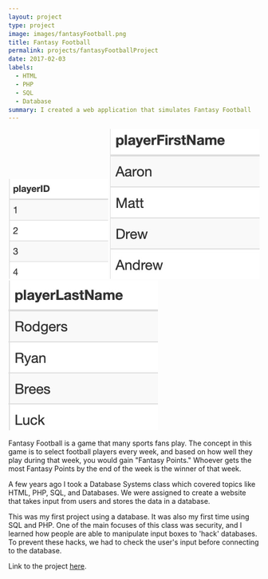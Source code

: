 ```yaml
---
layout: project
type: project
image: images/fantasyFootball.png
title: Fantasy Football
permalink: projects/fantasyFootballProject
date: 2017-02-03
labels:
  - HTML
  - PHP
  - SQL
  - Database
summary: I created a web application that simulates Fantasy Football
---
```

<img src="/images/fantasyFootballProject.jpg" width="200" height="200">
<img src="/images/fantasyFootballProject2.jpg">
<img src="/images/fantasyFootballProject3.jpg">

Fantasy Football is a game that many sports fans play. The concept in this game is to select football players every week, and based on how well they play during that week, you would gain "Fantasy Points." Whoever gets the most Fantasy Points by the end of the week is the winner of that week.

A few years ago I took a Database Systems class which covered topics like HTML, PHP, SQL, and Databases. We were assigned to create a website that takes input from users and stores the data in a database.

This was my first project using a database. It was also my first time using SQL and PHP. One of the main focuses of this class was security, and I learned how people are able to manipulate input boxes to 'hack' databases. To prevent these hacks, we had to check the user's input before connecting to the database.

Link to the project [here](https://github.com/ianbm/ianbm.github.io/tree/master/projects/fantasyFootball/www).
